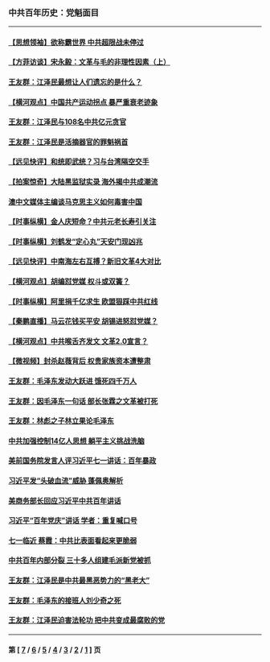 ### 中共百年历史：党魁面目
---
#### [【思想领袖】欲称霸世界 中共超限战未停过](../../pages/nf1176107/n13745142.md?01020430) 
#### [【方菲访谈】宋永毅：文革与毛的非理性因素（上）](../../pages/nf1176107/n13469956.md?01020430) 
#### [王友群：江泽民最想让人们遗忘的是什么？](../../pages/nf1176107/n13408949.md?01020430) 
#### [【横河观点】中国共产运动拐点 暴严重衰老迹象](../../pages/nf1176107/n13388333.md?01020430) 
#### [王友群：江泽民与108名中共亿元贪官](../../pages/nf1176107/n13352358.md?01020430) 
#### [王友群：江泽民是活摘器官的罪魁祸首](../../pages/nf1176107/n13336903.md?01020430) 
#### [【远见快评】和统即武统？习与台湾隔空交手](../../pages/nf1176107/n13297739.md?01020430) 
#### [【拍案惊奇】大陆黑监狱实录 海外揭中共成潮流](../../pages/nf1176107/n13288853.md?01020430) 
#### [澳中文媒体主编谈马克思主义如何毒害中国](../../pages/nf1176107/n13257387.md?01020430) 
#### [【时事纵横】金人庆短命？中共元老长寿引关注](../../pages/nf1176107/n13217934.md?01020430) 
#### [【时事纵横】刘鹤发“定心丸”天安门现凶兆](../../pages/nf1176107/n13215416.md?01020430) 
#### [【远见快评】中南海左右互搏？新旧文革4大对比](../../pages/nf1176107/n13214745.md?01020430) 
#### [【横河观点】胡编怼党媒 权斗或双簧？](../../pages/nf1176107/n13210864.md?01020430) 
#### [【时事纵横】阿里捐千亿求生 欧盟狠踩中共红线](../../pages/nf1176107/n13206431.md?01020430) 
#### [【秦鹏直播】马云花钱买平安 胡锡进怒怼党媒？](../../pages/nf1176107/n13206392.md?01020430) 
#### [【横河观点】中共喉舌齐发文 文革2.0宣言？](../../pages/nf1176107/n13201248.md?01020430) 
#### [【微视频】封杀赵薇背后 权贵家族资本遭整肃](../../pages/nf1176107/n13197798.md?01020430) 
#### [王友群：毛泽东发动大跃进 饿死四千万人](../../pages/nf1176107/n13177158.md?01020430) 
#### [王友群：因毛泽东一句话 部长张霖之文革被打死](../../pages/nf1176107/n13161711.md?01020430) 
#### [王友群：林彪之子林立果论毛泽东](../../pages/nf1176107/n13128622.md?01020430) 
#### [中共加强控制14亿人思想 躺平主义挑战洗脑](../../pages/nf1176107/n13094299.md?01020430) 
#### [美前国务院发言人评习近平七一讲话：百年暴政](../../pages/nf1176107/n13066986.md?01020430) 
#### [习近平发“头破血流”威胁 蓬佩奥解析](../../pages/nf1176107/n13063604.md?01020430) 
#### [美商务部长回应习近平中共百年讲话](../../pages/nf1176107/n13062903.md?01020430) 
#### [习近平“百年党庆”讲话 学者：重复喊口号](../../pages/nf1176107/n13061411.md?01020430) 
#### [七一临近 蔡霞：中共比表面看起来更脆弱](../../pages/nf1176107/n13056418.md?01020430) 
#### [中共百年内部分裂 三十多人组建毛派新党被抓](../../pages/nf1176107/n13044023.md?01020430) 
#### [王友群：江泽民是中共最黑恶势力的“黑老大”](../../pages/nf1176107/n13022180.md?01020430) 
#### [王友群：毛泽东的接班人刘少奇之死](../../pages/nf1176107/n12991772.md?01020430) 
#### [王友群：江泽民迫害法轮功 把中共变成最腐败的党](../../pages/nf1176107/n12947347.md?01020430) 

---
#### 第 [ [7](./7.md?01020430) / [6](./6.md?01020430) / [5](./5.md?01020430) / [4](./4.md?01020430) / [3](./3.md?01020430) / [2](./2.md?01020430) / [1](./1.md?01020430) ] 页
